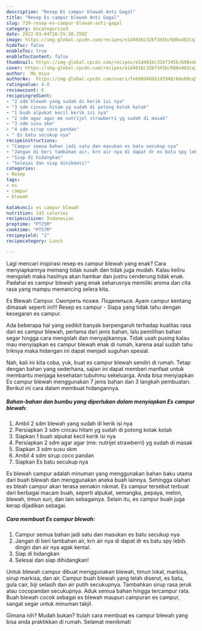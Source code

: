 ```yaml
---
description: "Resep Es campur blewah Anti Gagal"
title: "Resep Es campur blewah Anti Gagal"
slug: 729-resep-es-campur-blewah-anti-gagal
category: Uncategorized
date: 2022-03-04T16:55:38.250Z
image: https://img-global.cpcdn.com/recipes/e1d4016c32bf345b/680x482cq70/es-campur-blewah-foto-resep-utama.jpg
hideToc: false
enableToc: true
enableTocContent: false
thumbnail: https://img-global.cpcdn.com/recipes/e1d4016c32bf345b/680x482cq70/es-campur-blewah-foto-resep-utama.jpg
cover: https://img-global.cpcdn.com/recipes/e1d4016c32bf345b/680x482cq70/es-campur-blewah-foto-resep-utama.jpg
author:  Me_miya
authorAv:  https://img-global.cpcdn.com/users/feb98d46b51d3940/60x60cq50/avatar.jpg
ratingvalue: 4.8
reviewcount: 6
recipeingredient:
- "2 sdm blewah yang sudah di kerik isi nya"
- "3 sdm cincau hitam yg sudah di potong kotak kotak"
- "1 buah alpukat kecil kerik isi nya"
- "2 sdm agar agar me nutrijel strawberri yg sudah di masak"
- "3 sdm susu skm"
- "4 sdm sirup coco pandan"
- " Es batu secukup nya"
recipeinstructions:
- "Campur semua bahan jadi satu dan masukan es batu secukup nya"
- "Jangan di beri tambahan air, krn air nya di dapat dr es batu spy lebih dingin dan air nya agak kental."
- "Siap di hidangkan"
- "Selesai dan siap dinikmati!"
categories:
- Resep
tags:
- es
- campur
- blewah

katakunci: es campur blewah 
nutrition: 143 calories
recipecuisine: Indonesian
preptime: "PT25M"
cooktime: "PT57M"
recipeyield: "2"
recipecategory: Lunch

---
```



Lagi mencari inspirasi resep es campur blewah yang enak? Cara menyiapkannya memang tidak susah dan tidak juga mudah. Kalau keliru mengolah maka hasilnya akan hambar dan justru cenderung tidak enak. Padahal es campur blewah yang enak seharusnya memiliki aroma dan cita rasa yang mampu memancing selera kita.


Es Blewah Campur. Смотреть позже. Поделиться. Ayam campur kentang dimasak seperti ini!!! Resep es campur - Siapa yang tidak tahu dengan kesegaran es campur.

Ada beberapa hal yang sedikit banyak berpengaruh terhadap kualitas rasa dari es campur blewah, pertama dari jenis bahan, lalu pemilihan bahan segar hingga cara mengolah dan menyajikannya. Tidak usah pusing kalau mau menyiapkan es campur blewah enak di rumah, karena asal sudah tahu triknya maka hidangan ini dapat menjadi suguhan spesial.


Nah, kali ini kita coba, yuk, buat es campur blewah sendiri di rumah. Tetap dengan bahan yang sederhana, sajian ini dapat memberi manfaat untuk membantu menjaga kesehatan tubuhmu sekeluarga. Anda bisa menyiapkan Es campur blewah menggunakan 7 jenis bahan dan 3 langkah pembuatan. Berikut ini cara dalam membuat hidangannya.

<!--inarticleads1-->

##### Bahan-bahan dan bumbu yang diperlukan dalam menyiapkan Es campur blewah:

1. Ambil 2 sdm blewah yang sudah di kerik isi nya
1. Persiapkan 3 sdm cincau hitam yg sudah di potong kotak kotak
1. Siapkan 1 buah alpukat kecil kerik isi nya
1. Persiapkan 2 sdm agar agar (me: nutrijel strawberri) yg sudah di masak
1. Siapkan 3 sdm susu skm
1. Ambil 4 sdm sirup coco pandan
1. Siapkan  Es batu secukup nya


Es blewah campur adalah minuman yang menggunakan bahan baku utama dari buah blewah dan menggunakan aneka buah lainnya. Sehingga olahan es bleah campur akan terasa semakin nikmat. Es campur tersebut terbuat dari berbagai macam buah, seperti alpukat, semangka, pepaya, melon, blewah, timun suri, dan lain sebagainya. Selain itu, es campur buah juga kerap dijadikan sebagai. 

<!--inarticleads2-->

##### Cara membuat Es campur blewah:

1. Campur semua bahan jadi satu dan masukan es batu secukup nya
1. Jangan di beri tambahan air, krn air nya di dapat dr es batu spy lebih dingin dan air nya agak kental.
1. Siap di hidangkan
1. Selesai dan siap dihidangkan!

Untuk blewah campur dibuat menggunakan blewah, timun lokal, markisa, sirup markisa, dan air. Campur buah blewah yang telah diserut, es batu, gula cair, biji selasih dan air putih secukupnya. Tambahkan sirup rasa jeruk atau cocopandan secukupnya. Aduk semua bahan hingga tercampur rata. Buah blewah cocok sebagai es blewah maupun campuran es campur, sangat segar untuk minuman takjil. 

Gimana nih? Mudah bukan? Itulah cara membuat es campur blewah yang bisa anda praktikkan di rumah. Selamat menikmati
